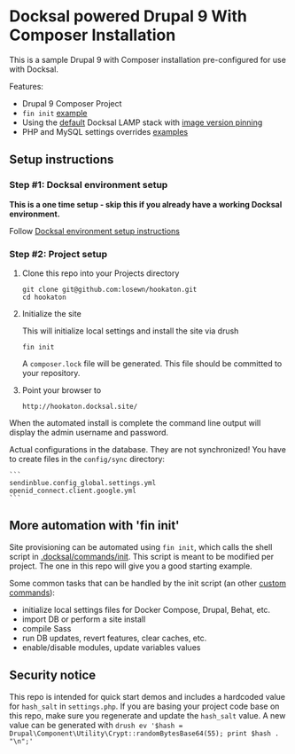 # Docksal powered Drupal 9 With Composer Installation

This is a sample Drupal 9 with Composer installation pre-configured for use with Docksal.

Features:

- Drupal 9 Composer Project
- `fin init` [example](.docksal/commands/init)
- Using the [default](.docksal/docksal.env#L9) Docksal LAMP stack with [image version pinning](.docksal/docksal.env#L13-L15)
- PHP and MySQL settings overrides [examples](.docksal/etc)

## Setup instructions

### Step #1: Docksal environment setup

**This is a one time setup - skip this if you already have a working Docksal environment.**

Follow [Docksal environment setup instructions](https://docs.docksal.io/getting-started/setup/)

### Step #2: Project setup

1. Clone this repo into your Projects directory

    ```
    git clone git@github.com:losewn/hookaton.git
    cd hookaton
    ```

2. Initialize the site

    This will initialize local settings and install the site via drush

    ```
    fin init
    ```
   A `composer.lock` file will be generated. This file should be committed to your repository.

3. Point your browser to

    ```
    http://hookaton.docksal.site/
    ```

When the automated install is complete the command line output will display the admin username and password.

Actual configurations in the database. They are not synchronized!
You have to create files in the `config/sync` directory:

    ```
    sendinblue.config_global.settings.yml
    openid_connect.client.google.yml
    ```


## More automation with 'fin init'

Site provisioning can be automated using `fin init`, which calls the shell script in [.docksal/commands/init](.docksal/commands/init).
This script is meant to be modified per project. The one in this repo will give you a good starting example.

Some common tasks that can be handled by the init script (an other [custom commands](https://docs.docksal.io/fin/custom-commands/)):

- initialize local settings files for Docker Compose, Drupal, Behat, etc.
- import DB or perform a site install
- compile Sass
- run DB updates, revert features, clear caches, etc.
- enable/disable modules, update variables values


## Security notice

This repo is intended for quick start demos and includes a hardcoded value for `hash_salt` in `settings.php`.
If you are basing your project code base on this repo, make sure you regenerate and update the `hash_salt` value.
A new value can be generated with `drush ev '$hash = Drupal\Component\Utility\Crypt::randomBytesBase64(55); print $hash . "\n";'`

